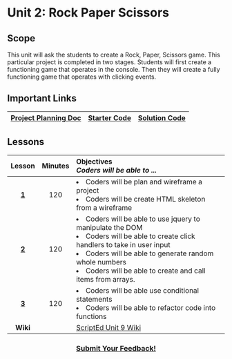 # Unit 2: Rock Paper Scissors


## Scope
This unit will ask the students to create a Rock, Paper, Scissors game. This particular project is completed in two stages. Students will first create a functioning game that operates in the console. Then they will create a fully functioning game that operates with clicking events.

## Important Links

| [**Project Planning Doc**](https://drive.google.com/open?id=1dddAl5l-A1l0gA-oGxpcCFmlxRJzB7il39QEqmAm2Bs) |[**Starter Code**](https://github.com/ScriptEdcurriculum/advanced_rockpaperscissors_startercode) | [**Solution Code**](https://github.com/ScriptEdcurriculum/advanced_rockpaperscissors_solution)|
|:-------:|:-------:|:-------:|

## Lessons
|Lesson|Minutes|Objectives <br> *Coders will be able to ...*|
|:-------:|:-------:|:-------|
|[**1**](https://docs.google.com/presentation/d/1ZktWplvZWdjnDF2dpS6sj14J1MHnG9P4AymCSCgWR-U/edit#slide=id.g1d0118cf2a_0_406)|120| <li> Coders will be plan and wireframe a project</li>  <li> Coders will be create HTML skeleton from a wireframe</li>|
|[**2**](https://docs.google.com/presentation/d/1ZktWplvZWdjnDF2dpS6sj14J1MHnG9P4AymCSCgWR-U/edit#slide=id.g1f4c7fca2c_3_463)|120|<li> Coders will be able to use jquery to manipulate the DOM</li> <li> Coders will be able to create click handlers to take in user input</li><li> Coders will be able to generate random whole numbers</li> <li> Coders will be able to create and call items from arrays.</li> |
|[**3**](https://docs.google.com/presentation/d/1ZktWplvZWdjnDF2dpS6sj14J1MHnG9P4AymCSCgWR-U/edit#slide=id.g1f4c7fca2c_3_475)|120| <li> Coders will be able use conditional statements</li> <li> Coders will be able to refactor code into functions</li>|
|**Wiki**||<a href="https://github.com/ScriptEdcurriculum/curriculum2016/wiki/foundationsCourse#unit-9-conditionals-variables--strings">ScriptEd Unit 9 Wiki</a>|


<h3 align="center"><a href="https://docs.google.com/forms/d/e/1FAIpQLSfx0wkLyw_jSOhWR2yY8GTR8TV2NXYZc40us7aPHnl9bO6WAQ/viewform">Submit Your Feedback!</a></h3>
